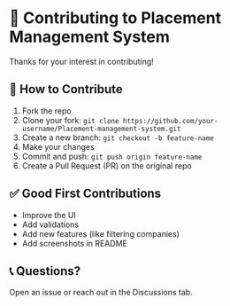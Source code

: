 # 🤝 Contributing to Placement Management System

Thanks for your interest in contributing!

## 🧾 How to Contribute

1. Fork the repo
2. Clone your fork: `git clone https://github.com/your-username/Placement-management-system.git`
3. Create a new branch: `git checkout -b feature-name`
4. Make your changes
5. Commit and push: `git push origin feature-name`
6. Create a Pull Request (PR) on the original repo

## ✅ Good First Contributions

- Improve the UI
- Add validations
- Add new features (like filtering companies)
- Add screenshots in README

## 📞 Questions?

Open an issue or reach out in the Discussions tab.
